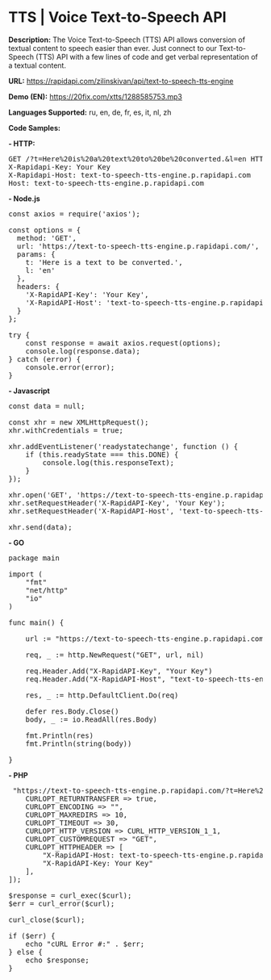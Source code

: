 # TTS | Voice Text-to-Speech API

**Description:** The Voice Text-to-Speech (TTS) API allows conversion of textual content to speech easier than ever. Just connect to our Text-to-Speech (TTS) API with a few lines of code and get verbal representation of a textual content.

**URL:** https://rapidapi.com/zilinskivan/api/text-to-speech-tts-engine

**Demo (EN):** https://20fix.com/xtts/1288585753.mp3

**Languages Supported:** ru, en, de, fr, es, it, nl, zh

**Code Samples:**

**- HTTP:**

<pre>GET /?t=Here%20is%20a%20text%20to%20be%20converted.&l=en HTTP/1.1
X-Rapidapi-Key: Your Key
X-Rapidapi-Host: text-to-speech-tts-engine.p.rapidapi.com
Host: text-to-speech-tts-engine.p.rapidapi.com</pre>

**- Node.js**

<pre>
const axios = require('axios');

const options = {
  method: 'GET',
  url: 'https://text-to-speech-tts-engine.p.rapidapi.com/',
  params: {
    t: 'Here is a text to be converted.',
    l: 'en'
  },
  headers: {
    'X-RapidAPI-Key': 'Your Key',
    'X-RapidAPI-Host': 'text-to-speech-tts-engine.p.rapidapi.com'
  }
};

try {
	const response = await axios.request(options);
	console.log(response.data);
} catch (error) {
	console.error(error);
}
</pre>

**- Javascript**

<pre>
const data = null;

const xhr = new XMLHttpRequest();
xhr.withCredentials = true;

xhr.addEventListener('readystatechange', function () {
	if (this.readyState === this.DONE) {
		console.log(this.responseText);
	}
});

xhr.open('GET', 'https://text-to-speech-tts-engine.p.rapidapi.com/?t=Here%20is%20a%20text%20to%20be%20converted.&l=en');
xhr.setRequestHeader('X-RapidAPI-Key', 'Your Key');
xhr.setRequestHeader('X-RapidAPI-Host', 'text-to-speech-tts-engine.p.rapidapi.com');

xhr.send(data);
</pre>

**- GO**

<pre>
package main

import (
	"fmt"
	"net/http"
	"io"
)

func main() {

	url := "https://text-to-speech-tts-engine.p.rapidapi.com/?t=Here%20is%20a%20text%20to%20be%20converted.&l=en"

	req, _ := http.NewRequest("GET", url, nil)

	req.Header.Add("X-RapidAPI-Key", "Your Key")
	req.Header.Add("X-RapidAPI-Host", "text-to-speech-tts-engine.p.rapidapi.com")

	res, _ := http.DefaultClient.Do(req)

	defer res.Body.Close()
	body, _ := io.ReadAll(res.Body)

	fmt.Println(res)
	fmt.Println(string(body))

}
</pre>

**- PHP**

<pre>
<?php

$curl = curl_init();

curl_setopt_array($curl, [
	CURLOPT_URL => "https://text-to-speech-tts-engine.p.rapidapi.com/?t=Here%20is%20a%20text%20to%20be%20converted.&l=en",
	CURLOPT_RETURNTRANSFER => true,
	CURLOPT_ENCODING => "",
	CURLOPT_MAXREDIRS => 10,
	CURLOPT_TIMEOUT => 30,
	CURLOPT_HTTP_VERSION => CURL_HTTP_VERSION_1_1,
	CURLOPT_CUSTOMREQUEST => "GET",
	CURLOPT_HTTPHEADER => [
		"X-RapidAPI-Host: text-to-speech-tts-engine.p.rapidapi.com",
		"X-RapidAPI-Key: Your Key"
	],
]);

$response = curl_exec($curl);
$err = curl_error($curl);

curl_close($curl);

if ($err) {
	echo "cURL Error #:" . $err;
} else {
	echo $response;
}
</pre>
